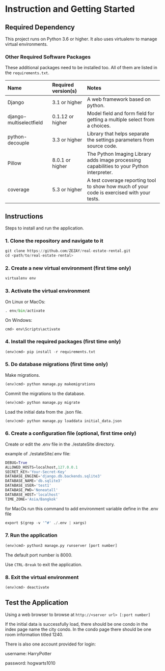 # Instruction and Getting Started

## Required Dependency

This project runs on Python 3.6 or higher. It also uses virtualenv to manage virtual environments.

### Other Required Software Packages

These additional packages need to be installed too. All of them are listed in the `requirements.txt`.

| Name                      | Required version(s) | Notes            |
| :------------------------ | :------------------ | :--------------- |
| Django                    | 3.1 or higher       | A web framework based on python. |
| django-multiselectfield   | 0.1.12 or higher    | Model field and form field for getting a multiple select from a choices. |
| python-decouple           | 3.3 or higher       | Library that helps separate the settings parameters from source code. |
| Pillow                    | 8.0.1 or higher     | The Python Imaging Library adds image processing capabilities to your Python interpreter. |
| coverage                  | 5.3 or higher       | A test coverage reporting tool to show how much of your code is exercised with your tests. |

## Instructions

Steps to install and run the application.

### 1. Clone the repository and navigate to it

```python
git clone https://github.com/ZEZAY/real-estate-rental.git
cd <path/to/real-estate-rental>
```

### 2. Create a new virtual environment (first time only)

```python
virtualenv env
```

### 3. Activate the virtual environment

On Linux or MacOs:

```python
. env/bin/activate
```

On Windows:

```python
cmd> env\Scripts\activate
```

### 4. Install the required packages (first time only)

```python
(env)cmd> pip install -r requirements.txt
```

### 5. Do database migrations (first time only)

Make migrations.

```python
(env)cmd> python manage.py makemigrations
```

Commit the migrations to the database.

```python
(env)cmd> python manage.py migrate
```

Load the initial data from the .json file.

```python
(env)cmd> python manage.py loaddata initial_data.json
```

### 6. Create a configuration file (optional, first time only)

Create or edit the .env file in the ./estateSite directory.

example of ./estateSite/.env file:

```python
DEBUG=True
ALLOWED_HOSTS=localhost,127.0.0.1
SECRET_KEY='Your-Secret-Key'
DATABASE_ENGINE='django.db.backends.sqlite3'
DATABASE_NAME='db.sqlite3'
DATABASE_USER='test1'
DATABASE_PWD='Noneatall'
DATABASE_HOST='localhost'
TIME_ZONE='Asia/Bangkok'
```

for MacOs run this command to add environment variable define in the .env file

```python
export $(grep -v '^#' ./.env | xargs)
```

### 7. Run the application

```python
(env)cmd> python3 manage.py runserver [port number]
```

The default port number is 8000.

Use `CTRL-Break` to exit the application.

### 8. Exit the virtual environment

```python
(env)cmd> deactivate
```

## Test the Application

Using a web browser to browse at `http://<server url> [:port number]`

If the initial data is successfully load, there should be one condo in the index page name the city condo. In the condo page there should be one room information titled 1240.

There is also one account provided for login:

username: HarryPotter

password: hogwarts1010
